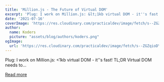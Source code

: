 ```yaml
---
title: 'Million.js - The Future of Virtual DOM'
excerpt: 'Plug: I work on Million.js: &lt;1kb virtual DOM - it''s fast!            TL;DR   Virtual DOM needs to...'
date: '2021-07-16'
coverImage: 'https://res.cloudinary.com/practicaldev/image/fetch/s--ZGZqioDY--/c_imagga_scale,f_auto,fl_progressive,h_420,q_auto,w_1000/https://dev-to-uploads.s3.amazonaws.com/uploads/articles/pfjhy8i47pl5t7fd5jxk.png'
author:
  name: Koders
  picture: "assets/blog/authors/koders.png"
ogImage:
  url: 'https://res.cloudinary.com/practicaldev/image/fetch/s--ZGZqioDY--/c_imagga_scale,f_auto,fl_progressive,h_420,q_auto,w_1000/https://dev-to-uploads.s3.amazonaws.com/uploads/articles/pfjhy8i47pl5t7fd5jxk.png'
---
```


Plug: I work on Million.js: &lt;1kb virtual DOM - it''s fast!            TL;DR   Virtual DOM needs to...

[Read more](https://dev.to/aidenybai/million-js-the-future-of-virtual-dom-1e6d)

